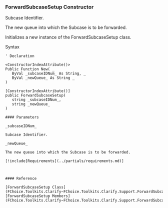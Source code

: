 ﻿### ForwardSubcaseSetup Constructor

Subcase Identifier.

The new queue into which the Subcase is to be forwarded.

Initializes a new instance of the ForwardSubcaseSetup class.

Syntax

```vbnet
' Declaration

<ConstructorIndexAttribute()>
Public Function New( _
   ByVal _subcaseIDNum_ As String, _
   ByVal _newQueue_ As String _
)

[ConstructorIndexAttribute()]
public ForwardSubcaseSetup( 
   string _subcaseIDNum_,
   string _newQueue_
)

#### Parameters

_subcaseIDNum_

Subcase Identifier.

_newQueue_

The new queue into which the Subcase is to be forwarded.

[!include[Requirements](../partials/requirements.md)]



#### Reference

[ForwardSubcaseSetup Class](FChoice.Toolkits.Clarify~FChoice.Toolkits.Clarify.Support.ForwardSubcaseSetup.md)  
[ForwardSubcaseSetup Members](FChoice.Toolkits.Clarify~FChoice.Toolkits.Clarify.Support.ForwardSubcaseSetup_members.md)